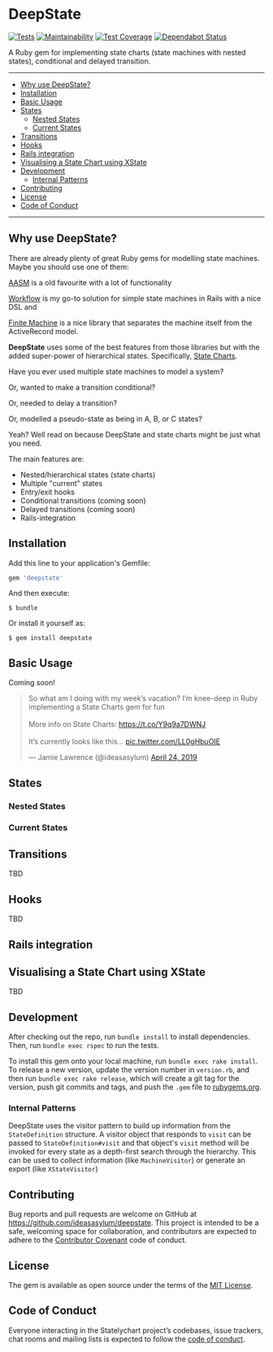 # DeepState

[![Tests](https://app.codeship.com/projects/79963640-48fa-0137-7372-027095d735c1/status?branch=master)](https://app.codeship.com/projects/79963640-48fa-0137-7372-027095d735c1/status?branch=master) [![Maintainability](https://api.codeclimate.com/v1/badges/521f9df0f0b22032156b/maintainability)](https://codeclimate.com/github/ideasasylum/deepstate/maintainability) [![Test Coverage](https://api.codeclimate.com/v1/badges/521f9df0f0b22032156b/test_coverage)](https://codeclimate.com/github/ideasasylum/deepstate/test_coverage) [![Dependabot Status](https://api.dependabot.com/badges/status?host=github&repo=ideasasylum/deepstate)](https://dependabot.com)

A Ruby gem for implementing state charts (state machines with nested states), conditional and delayed transition.

---

<!-- MarkdownTOC -->

- [Why use DeepState?](#why-use-deepstate)
- [Installation](#installation)
- [Basic Usage](#basic-usage)
- [States](#states)
  - [Nested States](#nested-states)
  - [Current States](#current-states)
- [Transitions](#transitions)
- [Hooks](#hooks)
- [Rails integration](#rails-integration)
- [Visualising a State Chart using XState](#visualising-a-state-chart-using-xstate)
- [Development](#development)
  - [Internal Patterns](#internal-patterns)
- [Contributing](#contributing)
- [License](#license)
- [Code of Conduct](#code-of-conduct)

<!-- /MarkdownTOC -->

---

<a id="why-use-deepstate"></a>
## Why use DeepState?

There are already plenty of great Ruby gems for modelling state machines. Maybe you should use one of them:

[AASM](https://github.com/aasm/aasm) is a old favourite with a lot of functionality

[Workflow](https://github.com/geekq/workflow/) is my go-to solution for simple state machines in Rails with a nice DSL and 

[Finite Machine](https://github.com/piotrmurach/finite_machine) is a nice library that separates the machine itself from the ActiveRecord model.

**DeepState** uses some of the best features from those libraries but with the added super-power of hierarchical states. Specifically, [State Charts](https://statecharts.github.io/). 

Have you ever used multiple state machines to model a system?

Or, wanted to make a transition conditional?

Or, needed to delay a transition?

Or, modelled a pseudo-state as being in A, B, or C states?

Yeah? Well read on because DeepState and state charts might be just what you need. 

The main features are:

- Nested/hierarchical states (state charts)
- Multiple "current" states
- Entry/exit hooks
- Conditional transitions (coming soon)
- Delayed transitions (coming soon)
- Rails-integration

<a id="installation"></a>
## Installation

Add this line to your application's Gemfile:

```ruby
gem 'deepstate'
```

And then execute:

    $ bundle

Or install it yourself as:

    $ gem install deepstate

<a id="basic-usage"></a>
## Basic Usage

Coming soon!

<blockquote class="twitter-tweet" data-lang="en"><p lang="en" dir="ltr">So what am I doing with my week’s vacation? I’m knee-deep in Ruby implementing a State Charts gem for fun<br><br>More info on State Charts: <a href="https://t.co/Y9q9a7DWNJ">https://t.co/Y9q9a7DWNJ</a> <br><br>It’s currently looks like this… <a href="https://t.co/LL0gHbuOIE">pic.twitter.com/LL0gHbuOIE</a></p>&mdash; Jamie Lawrence (@ideasasylum) <a href="https://twitter.com/ideasasylum/status/1121069679022419968?ref_src=twsrc%5Etfw">April 24, 2019</a></blockquote>
<script async src="https://platform.twitter.com/widgets.js" charset="utf-8"></script>

<a id="states"></a>
## States

<a id="nested-states"></a>
### Nested States

<a id="current-states"></a>
### Current States

<a id="transitions"></a>
## Transitions

TBD

<a id="hooks"></a>
## Hooks

TBD

<a id="rails-integration"></a>
## Rails integration

<a id="visualising-a-state-chart-using-xstate"></a>
## Visualising a State Chart using XState

TBD

<a id="development"></a>
## Development

After checking out the repo, run `bundle install` to install dependencies. Then, run `bundle exec rspec` to run the tests. 

To install this gem onto your local machine, run `bundle exec rake install`. To release a new version, update the version number in `version.rb`, and then run `bundle exec rake release`, which will create a git tag for the version, push git commits and tags, and push the `.gem` file to [rubygems.org](https://rubygems.org).

<a id="internal-patterns"></a>
### Internal Patterns

DeepState uses the visitor pattern to build up information from the `StateDefinition` structure. A visitor object that responds to `visit` can be passed to `StateDefinition#visit` and that object's `visit` method will be invoked for every state as a depth-first search through the hierarchy. This can be used to collect information (like `MachineVisitor`) or generate an export (like `XStateVisitor`)

<a id="contributing"></a>
## Contributing

Bug reports and pull requests are welcome on GitHub at https://github.com/ideasasylum/deepstate. This project is intended to be a safe, welcoming space for collaboration, and contributors are expected to adhere to the [Contributor Covenant](http://contributor-covenant.org) code of conduct.

<a id="license"></a>
## License

The gem is available as open source under the terms of the [MIT License](https://opensource.org/licenses/MIT).

<a id="code-of-conduct"></a>
## Code of Conduct

Everyone interacting in the Statelychart project’s codebases, issue trackers, chat rooms and mailing lists is expected to follow the [code of conduct](https://github.com/ideasasylum/deepstate/blob/master/CODE_OF_CONDUCT.md).
